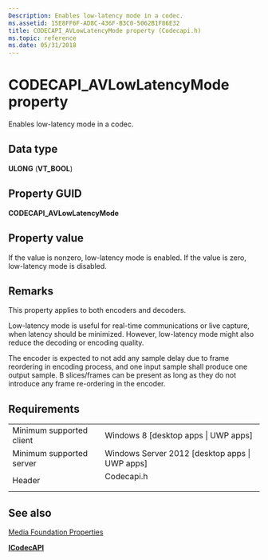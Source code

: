 ```yaml
---
Description: Enables low-latency mode in a codec.
ms.assetid: 15E8FF6F-AD8C-436F-B3C0-5062B1F86E32
title: CODECAPI_AVLowLatencyMode property (Codecapi.h)
ms.topic: reference
ms.date: 05/31/2018
---
```


# CODECAPI\_AVLowLatencyMode property

Enables low-latency mode in a codec.

## Data type

**ULONG** (**VT\_BOOL**)

## Property GUID

**CODECAPI\_AVLowLatencyMode**

## Property value

If the value is nonzero, low-latency mode is enabled. If the value is zero, low-latency mode is disabled.

## Remarks

This property applies to both encoders and decoders.

Low-latency mode is useful for real-time communications or live capture, when latency should be minimized. However, low-latency mode might also reduce the decoding or encoding quality.

The encoder is expected to not add any sample delay due to frame reordering in encoding process, and one input sample shall produce one output sample. B slices/frames can be present as long as they do not introduce any frame re-ordering in the encoder.

## Requirements



|                                     |                                                                                       |
|-------------------------------------|---------------------------------------------------------------------------------------|
| Minimum supported client<br/> | Windows 8 \[desktop apps \| UWP apps\]<br/>                                     |
| Minimum supported server<br/> | Windows Server 2012 \[desktop apps \| UWP apps\]<br/>                           |
| Header<br/>                   | <dl> <dt>Codecapi.h</dt> </dl> |



## See also

<dl> <dt>

[Media Foundation Properties](media-foundation-properties.md)
</dt> <dt>

[**ICodecAPI**](https://docs.microsoft.com/windows/desktop/api/strmif/nn-strmif-icodecapi)
</dt> </dl>

 

 




